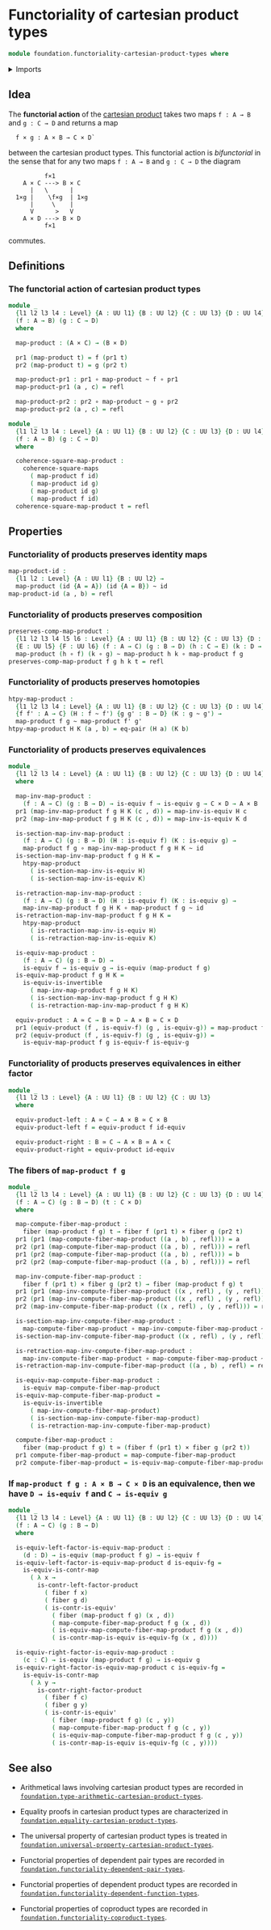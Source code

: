 # Functoriality of cartesian product types

```agda
module foundation.functoriality-cartesian-product-types where
```

<details><summary>Imports</summary>

```agda
open import foundation.cones-over-cospan-diagrams
open import foundation.dependent-pair-types
open import foundation.equality-cartesian-product-types
open import foundation.universe-levels

open import foundation-core.cartesian-product-types
open import foundation-core.commuting-squares-of-maps
open import foundation-core.contractible-maps
open import foundation-core.contractible-types
open import foundation-core.equivalences
open import foundation-core.fibers-of-maps
open import foundation-core.function-types
open import foundation-core.homotopies
open import foundation-core.identity-types
```

</details>

## Idea

The **functorial action** of the
[cartesian product](foundation-core.cartesian-product-types.md) takes two maps
`f : A → B` and `g : C → D` and returns a map

```text
  f × g : A × B → C × D`
```

between the cartesian product types. This functorial action is _bifunctorial_ in
the sense that for any two maps `f : A → B` and `g : C → D` the diagram

```text
          f×1
    A × C ---> B × C
      |   \      |
  1×g |    \f×g  | 1×g
      |     \    |
      V      >   V
    A × D ---> B × D
          f×1
```

commutes.

## Definitions

### The functorial action of cartesian product types

```agda
module _
  {l1 l2 l3 l4 : Level} {A : UU l1} {B : UU l2} {C : UU l3} {D : UU l4}
  (f : A → B) (g : C → D)
  where

  map-product : (A × C) → (B × D)

  pr1 (map-product t) = f (pr1 t)
  pr2 (map-product t) = g (pr2 t)

  map-product-pr1 : pr1 ∘ map-product ~ f ∘ pr1
  map-product-pr1 (a , c) = refl

  map-product-pr2 : pr2 ∘ map-product ~ g ∘ pr2
  map-product-pr2 (a , c) = refl

module _
  {l1 l2 l3 l4 : Level} {A : UU l1} {B : UU l2} {C : UU l3} {D : UU l4}
  (f : A → B) (g : C → D)
  where

  coherence-square-map-product :
    coherence-square-maps
      ( map-product f id)
      ( map-product id g)
      ( map-product id g)
      ( map-product f id)
  coherence-square-map-product t = refl
```

## Properties

### Functoriality of products preserves identity maps

```agda
map-product-id :
  {l1 l2 : Level} {A : UU l1} {B : UU l2} →
  map-product (id {A = A}) (id {A = B}) ~ id
map-product-id (a , b) = refl
```

### Functoriality of products preserves composition

```agda
preserves-comp-map-product :
  {l1 l2 l3 l4 l5 l6 : Level} {A : UU l1} {B : UU l2} {C : UU l3} {D : UU l4}
  {E : UU l5} {F : UU l6} (f : A → C) (g : B → D) (h : C → E) (k : D → F) →
  map-product (h ∘ f) (k ∘ g) ~ map-product h k ∘ map-product f g
preserves-comp-map-product f g h k t = refl
```

### Functoriality of products preserves homotopies

```agda
htpy-map-product :
  {l1 l2 l3 l4 : Level} {A : UU l1} {B : UU l2} {C : UU l3} {D : UU l4}
  {f f' : A → C} (H : f ~ f') {g g' : B → D} (K : g ~ g') →
  map-product f g ~ map-product f' g'
htpy-map-product H K (a , b) = eq-pair (H a) (K b)
```

### Functoriality of products preserves equivalences

```agda
module _
  {l1 l2 l3 l4 : Level} {A : UU l1} {B : UU l2} {C : UU l3} {D : UU l4}
  where

  map-inv-map-product :
    (f : A → C) (g : B → D) → is-equiv f → is-equiv g → C × D → A × B
  pr1 (map-inv-map-product f g H K (c , d)) = map-inv-is-equiv H c
  pr2 (map-inv-map-product f g H K (c , d)) = map-inv-is-equiv K d

  is-section-map-inv-map-product :
    (f : A → C) (g : B → D) (H : is-equiv f) (K : is-equiv g) →
    map-product f g ∘ map-inv-map-product f g H K ~ id
  is-section-map-inv-map-product f g H K =
    htpy-map-product
      ( is-section-map-inv-is-equiv H)
      ( is-section-map-inv-is-equiv K)

  is-retraction-map-inv-map-product :
    (f : A → C) (g : B → D) (H : is-equiv f) (K : is-equiv g) →
    map-inv-map-product f g H K ∘ map-product f g ~ id
  is-retraction-map-inv-map-product f g H K =
    htpy-map-product
      ( is-retraction-map-inv-is-equiv H)
      ( is-retraction-map-inv-is-equiv K)

  is-equiv-map-product :
    (f : A → C) (g : B → D) →
    is-equiv f → is-equiv g → is-equiv (map-product f g)
  is-equiv-map-product f g H K =
    is-equiv-is-invertible
      ( map-inv-map-product f g H K)
      ( is-section-map-inv-map-product f g H K)
      ( is-retraction-map-inv-map-product f g H K)

  equiv-product : A ≃ C → B ≃ D → A × B ≃ C × D
  pr1 (equiv-product (f , is-equiv-f) (g , is-equiv-g)) = map-product f g
  pr2 (equiv-product (f , is-equiv-f) (g , is-equiv-g)) =
    is-equiv-map-product f g is-equiv-f is-equiv-g
```

### Functoriality of products preserves equivalences in either factor

```agda
module _
  {l1 l2 l3 : Level} {A : UU l1} {B : UU l2} {C : UU l3}
  where

  equiv-product-left : A ≃ C → A × B ≃ C × B
  equiv-product-left f = equiv-product f id-equiv

  equiv-product-right : B ≃ C → A × B ≃ A × C
  equiv-product-right = equiv-product id-equiv
```

### The fibers of `map-product f g`

```agda
module _
  {l1 l2 l3 l4 : Level} {A : UU l1} {B : UU l2} {C : UU l3} {D : UU l4}
  (f : A → C) (g : B → D) (t : C × D)
  where

  map-compute-fiber-map-product :
    fiber (map-product f g) t → fiber f (pr1 t) × fiber g (pr2 t)
  pr1 (pr1 (map-compute-fiber-map-product ((a , b) , refl))) = a
  pr2 (pr1 (map-compute-fiber-map-product ((a , b) , refl))) = refl
  pr1 (pr2 (map-compute-fiber-map-product ((a , b) , refl))) = b
  pr2 (pr2 (map-compute-fiber-map-product ((a , b) , refl))) = refl

  map-inv-compute-fiber-map-product :
    fiber f (pr1 t) × fiber g (pr2 t) → fiber (map-product f g) t
  pr1 (pr1 (map-inv-compute-fiber-map-product ((x , refl) , (y , refl)))) = x
  pr2 (pr1 (map-inv-compute-fiber-map-product ((x , refl) , (y , refl)))) = y
  pr2 (map-inv-compute-fiber-map-product ((x , refl) , (y , refl))) = refl

  is-section-map-inv-compute-fiber-map-product :
    map-compute-fiber-map-product ∘ map-inv-compute-fiber-map-product ~ id
  is-section-map-inv-compute-fiber-map-product ((x , refl) , (y , refl)) = refl

  is-retraction-map-inv-compute-fiber-map-product :
    map-inv-compute-fiber-map-product ∘ map-compute-fiber-map-product ~ id
  is-retraction-map-inv-compute-fiber-map-product ((a , b) , refl) = refl

  is-equiv-map-compute-fiber-map-product :
    is-equiv map-compute-fiber-map-product
  is-equiv-map-compute-fiber-map-product =
    is-equiv-is-invertible
      ( map-inv-compute-fiber-map-product)
      ( is-section-map-inv-compute-fiber-map-product)
      ( is-retraction-map-inv-compute-fiber-map-product)

  compute-fiber-map-product :
    fiber (map-product f g) t ≃ (fiber f (pr1 t) × fiber g (pr2 t))
  pr1 compute-fiber-map-product = map-compute-fiber-map-product
  pr2 compute-fiber-map-product = is-equiv-map-compute-fiber-map-product
```

### If `map-product f g : A × B → C × D` is an equivalence, then we have `D → is-equiv f` and `C → is-equiv g`

```agda
module _
  {l1 l2 l3 l4 : Level} {A : UU l1} {B : UU l2} {C : UU l3} {D : UU l4}
  (f : A → C) (g : B → D)
  where

  is-equiv-left-factor-is-equiv-map-product :
    (d : D) → is-equiv (map-product f g) → is-equiv f
  is-equiv-left-factor-is-equiv-map-product d is-equiv-fg =
    is-equiv-is-contr-map
      ( λ x →
        is-contr-left-factor-product
          ( fiber f x)
          ( fiber g d)
          ( is-contr-is-equiv'
            ( fiber (map-product f g) (x , d))
            ( map-compute-fiber-map-product f g (x , d))
            ( is-equiv-map-compute-fiber-map-product f g (x , d))
            ( is-contr-map-is-equiv is-equiv-fg (x , d))))

  is-equiv-right-factor-is-equiv-map-product :
    (c : C) → is-equiv (map-product f g) → is-equiv g
  is-equiv-right-factor-is-equiv-map-product c is-equiv-fg =
    is-equiv-is-contr-map
      ( λ y →
        is-contr-right-factor-product
          ( fiber f c)
          ( fiber g y)
          ( is-contr-is-equiv'
            ( fiber (map-product f g) (c , y))
            ( map-compute-fiber-map-product f g (c , y))
            ( is-equiv-map-compute-fiber-map-product f g (c , y))
            ( is-contr-map-is-equiv is-equiv-fg (c , y))))
```

## See also

- Arithmetical laws involving cartesian product types are recorded in
  [`foundation.type-arithmetic-cartesian-product-types`](foundation.type-arithmetic-cartesian-product-types.md).
- Equality proofs in cartesian product types are characterized in
  [`foundation.equality-cartesian-product-types`](foundation.equality-cartesian-product-types.md).
- The universal property of cartesian product types is treated in
  [`foundation.universal-property-cartesian-product-types`](foundation.universal-property-cartesian-product-types.md).

- Functorial properties of dependent pair types are recorded in
  [`foundation.functoriality-dependent-pair-types`](foundation.functoriality-dependent-pair-types.md).
- Functorial properties of dependent product types are recorded in
  [`foundation.functoriality-dependent-function-types`](foundation.functoriality-dependent-function-types.md).
- Functorial properties of coproduct types are recorded in
  [`foundation.functoriality-coproduct-types`](foundation.functoriality-coproduct-types.md).
